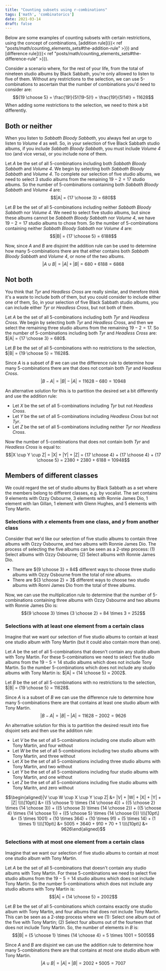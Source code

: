 ```yaml
---
title: "Counting subsets using r-combinations"
tags: ['math', 'combinatorics']
date: 2021-03-14
draft: false 
---
```

Below are some examples of counting subsets with certain restrictions, using the concept of combinations, [addition rule]({{< ref "posts/math/counting_elements_sets#the-addition-rule" >}}) and [difference rule]({{< ref "posts/math/counting_elements_sets#the-difference-rule" >}}).

Consider a scenario where, for the rest of your life, from the total of nineteen studio albums by Black Sabbath, you're only allowed to listen to five of them. Without any restrictions to the selection, we can use 5-combinations to ascertain that the number of combinations you'd need to consider are:
$${19 \choose 5} = \frac{19!}{5!(19-5)!} = \frac{19!}{5!14!} = 11628$$
When adding some restrictions to the selection, we need to think a bit differently.

## Both or neither
When you listen to *Sabbath Bloody Sabbath*, you always feel an urge to listen to *Volume 4* as well. So, in your selection of five Black Sabbath studio albums, if you include *Sabbath Bloody Sabbath*, you must include *Volume 4* too (and vice versa), or you include none of them.

Let $A$ be the set of all 5-combinations including both *Sabbath Bloody Sabbath* and *Volume 4*. We begin by selecting both *Sabbath Bloody Sabbath* and *Volume 4*. To complete our selection of five studio albums, we need to select $3$ studio albums from the remaining $19 - 2 = 17$ studio albums. So the number of 5-combinations containing both *Sabbath Bloody Sabbath* and *Volume 4* are:
$$|A| = {17 \choose 3} = 680$$

Let $B$ be the set of all 5-combinations including neither *Sabbath Bloody Sabbath* nor *Volume 4*. We need to select five studio albums, but since these albums cannot be *Sabbath Bloody Sabbath* nor *Volume 4*, we have $19 -2 = 17$ studio albums to chose from. So the number of 5-combinations containing neither *Sabbath Bloody Sabbath* nor *Volume 4* are:
$$|B| = {17 \choose 5} = 6188$$

Now, since $A$ and $B$ are disjoint the addition rule can be used to determine how many 5-combinations there are that either contains both *Sabbath Bloody Sabbath* and *Volume 4*, or none of the two albums.
$$|A \cup B| = |A| + |B| = 680 + 6188 = 6868$$

## Not both
You think that *Tyr* and *Headless Cross* are really similar, and therefore think it's a waste to include both of them, but you could consider to include either one of them, So, in your selection of five Black Sabbath studio albums, you can include either *Tyr* or *Headless Cross*, but not both of them.

Let $A$ be the set of all 5-combinations including both *Tyr* and *Headless Cross*. We begin by selecting both *Tyr* and *Headless Cross*, and then we select the remaining three studio albums from the remaining $19 - 2 = 17$. So the number of 5-combinations including both *Tyr* and *Headless Cross* are: $|A| = {17 \choose 3} = 680$.

Let $B$ be the set of all 5-combinations with no restrictions to the selection, $|B| = {19 \choose 5} = 11628$.

Since $A$ is a subset of $B$ we can use the difference rule to determine how many 5-combinations there are that does not contain both *Tyr* and *Headless Cross*.
$$|B - A| = |B| - |A| = 11628 - 680 = 10948$$

An alternative solution for this is to partition the desired set a bit differently and use the addition rule:

 - Let $X$ be the set of all 5-combinations including *Tyr* but not *Headless Cross*.
 - Let $Y$ be the set of all 5-combinations including *Headless Cross* but not *Tyr*.
 - Let $Z$ be the set of all 5-combinations including neither *Tyr* nor *Headless Cross*.

Now the number of 5-combinations that does not contain both *Tyr* and *Headless Cross* is equal to:
$$|X \cup Y \cup Z| = |X| + |Y| + |Z| = {17 \choose 4} + {17 \choose 4} + {17 \choose 5} = 2380 + 2380 + 6188 = 10948$$

## Members of different classes
We could regard the set of studio albums by Black Sabbath as a set where the members belong to different classes, e.g. by vocalist. The set contains 9 elements with Ozzy Osbourne, 3 elements with Ronnie James Dio, 1 element with Ian Gillan, 1 element with Glenn Hughes, and 5 elements with Tony Martin.

### Selections with $x$ elements from one class, and $y$ from another class
Consider that we'd like our selection of five studio albums to contain three albums with Ozzy Osbourne, and two albums with Ronnie James Dio. The process of selecting the five albums can be seen as a 2-step process: (1) Select albums with Ozzy Osbourne; (2) Select albums with Ronnie James Dio.

 - There are ${9 \choose 3} = 84$ different ways to choose three studio albums with Ozzy Osbourne from the total of nine albums.
 - There are ${3 \choose 2} = 3$ different ways to choose two studio albums with Ronni James Dio from the total of three albums.

Now, we can use the multiplication rule to determine that the number of 5-combinations containing three albums with Ozzy Osbourne and two albums with Ronnie James Dio is:
$${9 \choose 3} \times {3 \choose 2} = 84 \times 3 = 252$$

### Selections with at least one element from a certain class
Imagine that we want our selection of five studio albums to contain at least one studio album with Tony Martin (but it could also contain more than one).

Let $A$ be the set of all 5-combinations that doesn't contain any studio album with Tony Martin. For these 5-combinations we need to select five studio albums from the $19 - 5 = 14$ studio albums which does not include Tony Martin. So the number 5-combinations which does not include any studio albums with Tony Martin is: $|A| = {14 \choose 5} = 2002$.

Let $B$ be the set of all 5-combinations with no restrictions to the selection, $|B| = {19 \choose 5} = 11628$.

Since $A$ is a subset of $B$ we can use the difference rule to determine how many 5-combinations there are that contains at least one studio album with Tony Martin.
$$|B - A| = |B| - |A| = 11628 - 2002 = 9626$$

An alternative solution for this is to partition the desired result into five disjoint sets and then use the addition rule:
 - Let $V$ be the set of all 5-combinations including one studio album with Tony Martin, and four without
 - Let $W$ be the set of all 5-combinations including two studio albums with Tony Martin, and three without
 - Let $X$ be the set of all 5-combinations including three studio albums with Tony Martin, and two without
 - Let $Y$ be the set of all 5-combinations including four studio albums with Tony Martin, and one without
 - Let $Z$ be the set of all 5-combinations including five studio albums with Tony Maritn, and zero without

$$\begin{aligned}|V \cup W \cup X \cup Y \cup Z| &= |V| + |W| + |X| + |Y| + |Z| \\\\[10pt\] &= ({5 \choose 1} \times {14 \choose 4}) + ({5 \choose 2} \times {14 \choose 3}) + ({5 \choose 3} \times {14 \choose 2}) + ({5 \choose 4} \times {14 \choose 1}) + ({5 \choose 5} \times {14 \choose 0}) \\\\[10pt\] &= (5 \times 1001) + (10 \times 364) + (10 \times 91) + (5 \times 14) + (1 \times 1) \\\\[10pt\] &= 5005 + 3640 + 910 + 70 + 1 \\\\[10pt\] &= 9626\end{aligned}$$

### Selections with at most one element from a certain class
Imagine that we want our selection of five studio albums to contain at most one studio album with Tony Martin.

Let $A$ be the set of all 5-combinations that doesn't contain any studio albums with Tony Martin. For these 5-combinations we need to select five studio albums from the $19 - 5 = 14$ studio albums which does not include Tony Martin. So the number 5-combinations which does not include any studio albums with Tony Martin is:
$$|A| = {14 \choose 5} = 2002$$

Let $B$ be the set of all 5-combinations which contains exactly one studio album with Tony Martin, and four albums that does not include Tony Martin. This can be seen as a 2-step process where we (1): Select one album out of the five with Tony Martin; (2) Select four albums out of the fourteen that does not include Tony Martin. So, the number of elements in $B$ is:
$$|B| = {5 \choose 1} \times {14 \choose 4} = 5 \times 1001 = 5005$$

Since $A$ and $B$ are disjoint we can use the addition rule to determine how many 5-combinations there are that contains at most one studio album with Tony Martin.
$$|A \cup B| = |A| + |B| = 2002 + 5005 = 7007$$